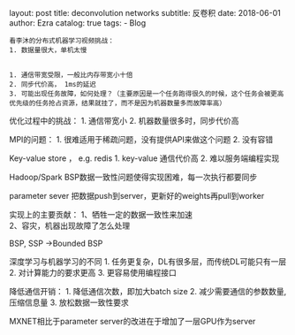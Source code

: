 layout:     post
title:      deconvolution networks 
subtitle:   反卷积
date:       2018-06-01
author:     Ezra
catalog: true
tags:
    - Blog



    看李沐的分布式机器学习视频挑战：
    1. 数据量很大，单机太慢


	1. 通信带宽受限，一般比内存带宽小十倍
	2. 同步代价高， 1ms的延迟
	3. 可能出现任务故障，如何处理？（主要原因是一个任务跑得很久的时候，这个任务会被更高优先级的任务抢占资源，结果就挂了，而不是因为机器数量多而故障率高）

优化过程中的挑战：
	1. 通信带宽小
	2. 机器数量很多时，同步代价高

MPI的问题：
	1. 很难适用于稀疏问题，没有提供API来做这个问题
	2. 没有容错

Key-value store ， e.g. redis
	1. key-value 通信代价高
	2. 难以服务端编程实现


Hadoop/Spark
    BSP数据一致性问题使得实现困难，每一次执行都要同步


parameter sever 
把数据push到server，更新好的weights再pull到worker

实现上的主要贡献：
       1、牺牲一定的数据一致性来加速       
       2、容灾，机器出现故障了怎么处理

BSP, SSP ->Bounded BSP


深度学习与机器学习的不同
	1. 
任务更复杂，DL有很多层，而传统DL可能只有一层
	2. 
对计算能力的要求更高
	3. 
更容易使用编程接口




降低通信开销：
	1. 
降低通信次数，即加大batch size
	2. 
减少需要通信的参数数量, 压缩信息量
	3. 
放松数据一致性要求




MXNET相比于parameter server的改进在于增加了一层GPU作为server




















​        